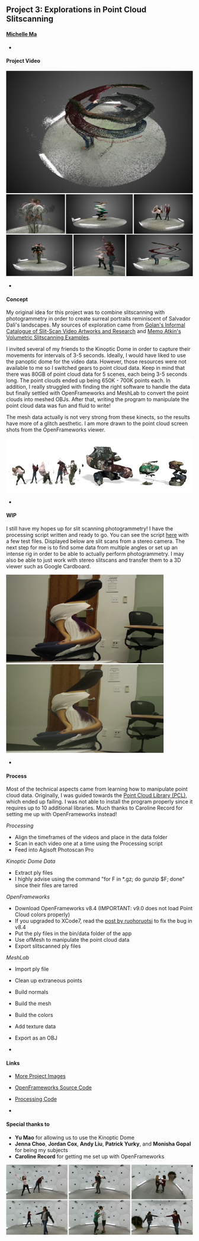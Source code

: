 ## Project 3: Explorations in Point Cloud Slitscanning
#### [Michelle Ma](../michelle/index.md)
-
#### Project Video

[![IMAGE ALT TEXT](https://github.com/michell3/Photos/blob/master/slitscan/cover.png)](https://vimeo.com/145868082 "Explorations")
![Composite Preview](https://github.com/michell3/Photos/blob/master/slitscan/composite.png)

-

#### Concept

My original idea for this project was to combine slitscanning with photogrammetry in order to create surreal portraits reminiscent of Salvador Dali's landscapes. My sources of exploration came from [Golan's Informal Catalogue of Slit-Scan Video Artworks and Research](http://www.flong.com/texts/lists/slit_scan/) and [Memo Atkin's Volumetric Slitscanning Examples](http://www.memo.tv/volumetric-slitscanning/).

I invited several of my friends to the Kinoptic Dome in order to capture their movements for intervals of 3-5 seconds. Ideally, I would have liked to use the panoptic dome for the video data. However, those resources were not available to me so I switched gears to point cloud data. Keep in mind that there was 80GB of point cloud data for 5 scenes, each being 3-5 seconds long. The point clouds ended up being 650K - 700K points each. In addition, I really struggled with finding the right software to handle the data but finally settled with OpenFrameworks and MeshLab to convert the point clouds into meshed OBJs. After that, writing the program to manipulate the point cloud data was fun and fluid to write!

The mesh data actually is not very strong from these kinects, so the results have more of a glitch aesthetic. I am more drawn to the point cloud screen shots from the OpenFrameworks viewer.

![Mesh Objects](https://github.com/michell3/Photos/blob/master/slitscan/mesh_previews.png)

-

#### WIP

I still have my hopes up for slit scanning photogrammetry! I have the processing script written and ready to go. You can see the script [here](../michelle/SlitscanPhotogrammetry) with a few test files. Displayed below are slit scans from a stereo camera. The next step for me is to find some data from multiple angles or set up an intense rig in order to be able to actually perform photogrammetry. I may also be able to just work with stereo slitscans and transfer them to a 3D viewer such as Google Cardboard.

<img src="../michelle/SlitscanPhotogrammetry/tina1_fr22_00.png" width="425"> <img src="../michelle/SlitscanPhotogrammetry/tina2_fr22_01.png" width="425">

-

#### Process

Most of the technical aspects came from learning how to manipulate point cloud data. Originally, I was guided towards the [Point Cloud Library (PCL)](http://pointclouds.org/), which ended up failing. I was not able to install the program properly since it requires up to 10 additional libraries. Much thanks to Caroline Record for setting me up with OpenFrameworks instead!

*Processing*
- Align the timeframes of the videos and place in the data folder
- Scan in each video one at a time using the Processing script
- Feed into Agisoft Photoscan Pro

*Kinoptic Dome Data*
- Extract ply files
- I highly advise using the command "for F in *.gz; do gunzip $F; done" since their files are tarred

*OpenFrameworks*
- Download OpenFrameworks v8.4 (IMPORTANT: v9.0 does not load Point Cloud colors properly)
- If you upgraded to XCode7, read the [post by ruohoruotsi](http://forum.openframeworks.cc/t/fix-for-xcode-7-and-of-0-8-4-opensslconf-h-not-found/20800/6) to fix the bug in v8.4
- Put the ply files in the bin/data folder of the app
- Use ofMesh to manipulate the point cloud data
- Export slitscanned ply files

*MeshLab*
- Import ply file
- Clean up extraneous points
- Build normals
- Build the mesh
- Build the colors
- Add texture data
- Export as an OBJ

-
#### Links
- [More Project Images](https://github.com/michell3/Photos/tree/master/slitscan)
- [OpenFrameworks Source Code](../michelle/PointCloudSlitscanning)
- [Processing Code](../michelle/SlitscanPhotogrammetry)

-
#### Special thanks to
- **Yu Mao** for allowing us to use the Kinoptic Dome
- **Jenna Choo**, **Jordan Cox**, **Andy Liu**, **Patrick Yurky**, and **Monisha Gopal** for being my subjects
- **Caroline Record** for getting me set up with OpenFrameworks

![Kinect Previews](https://github.com/michell3/Photos/blob/master/slitscan/kinect_views.png)
